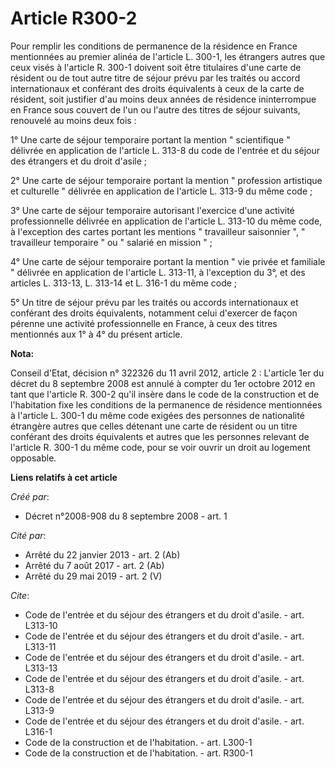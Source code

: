 # Article R300-2

Pour remplir les conditions de permanence de la résidence en France mentionnées au premier alinéa de l'article L. 300-1, les
étrangers autres que ceux visés à l'article R. 300-1 doivent soit être titulaires d'une carte de résident ou de tout autre
titre de séjour prévu par les traités ou accord internationaux et conférant des droits équivalents à ceux de la carte de
résident, soit justifier d'au moins deux années de résidence ininterrompue en France sous couvert de l'un ou l'autre des
titres de séjour suivants, renouvelé au moins deux fois : 

1° Une carte de séjour temporaire portant la mention " scientifique " délivrée en application de l'article L. 313-8 du code
de l'entrée et du séjour des étrangers et du droit d'asile ; 

2° Une carte de séjour temporaire portant la mention " profession artistique et culturelle " délivrée en application de
l'article L. 313-9 du même code ; 

3° Une carte de séjour temporaire autorisant l'exercice d'une activité professionnelle délivrée en application de l'article
L. 313-10 du même code, à l'exception des cartes portant les mentions " travailleur saisonnier ", " travailleur temporaire "
ou " salarié en mission " ; 

4° Une carte de séjour temporaire portant la mention " vie privée et familiale " délivrée en application de l'article L.
313-11, à l'exception du 3°, et des articles L. 313-13, L. 313-14 et L. 316-1 du même code ; 

5° Un titre de séjour prévu par les traités ou accords internationaux et conférant des droits équivalents, notamment celui
d'exercer de façon pérenne une activité professionnelle en France, à ceux des titres mentionnés aux 1° à 4° du présent
article.

**Nota:**

Conseil d'Etat, décision n° 322326 du 11 avril 2012, article 2 :   L'article 1er du décret du 8 septembre 2008 est annulé à
compter du 1er  octobre 2012 en tant que l'article R. 300-2 qu'il insère dans le code  de la construction et de l'habitation
fixe les conditions de la  permanence de résidence mentionnées à l'article L. 300-1 du même code  exigées des personnes de
nationalité étrangère autres que celles  détenant une carte de résident ou un titre conférant des droits  équivalents et
autres que les personnes relevant de l'article R. 300-1  du même code, pour se voir ouvrir un droit au logement opposable.

**Liens relatifs à cet article**

_Créé par_:

  - Décret n°2008-908 du 8 septembre 2008 - art. 1

_Cité par_:

  - Arrêté du 22 janvier 2013 - art. 2 (Ab)
  - Arrêté du 7 août 2017 - art. 2 (Ab)
  - Arrêté du 29 mai 2019 - art. 2 (V)

_Cite_:

  - Code de l'entrée et du séjour des étrangers et du droit d'asile. - art. L313-10
  - Code de l'entrée et du séjour des étrangers et du droit d'asile. - art. L313-11
  - Code de l'entrée et du séjour des étrangers et du droit d'asile. - art. L313-13
  - Code de l'entrée et du séjour des étrangers et du droit d'asile. - art. L313-8
  - Code de l'entrée et du séjour des étrangers et du droit d'asile. - art. L313-9
  - Code de l'entrée et du séjour des étrangers et du droit d'asile. - art. L316-1
  - Code de la construction et de l'habitation. - art. L300-1
  - Code de la construction et de l'habitation. - art. R300-1
